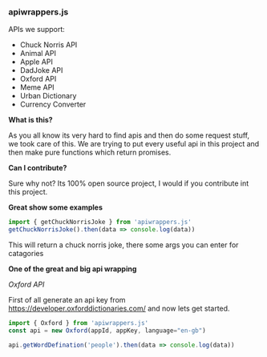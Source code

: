 ### apiwrappers.js

APIs we support:

* Chuck Norris API
* Animal API
* Apple API
* DadJoke API
* Oxford API
* Meme API
* Urban Dictionary
* Currency Converter

**What is this?**


As you all know its very hard to find apis and then do some request stuff, we took care of this. We are trying to put every useful api in this project and then make pure functions which return promises. 


**Can I contribute?**


Sure why not? Its 100% open source project, I would if you contribute int this project.


**Great show some examples**


```js
import { getChuckNorrisJoke } from 'apiwrappers.js'
getChuckNorrisJoke().then(data => console.log(data))

```

This will return a chuck norris joke, there some args you can enter for catagories



**One of the great and big api wrapping**


*Oxford API*


First of all generate an api key from https://developer.oxforddictionaries.com/ and now lets get started.


```js
import { Oxford } from 'apiwrappers.js'
const api = new Oxford(appId, appKey, language="en-gb")

api.getWordDefination('people').then(data => console.log(data))
```